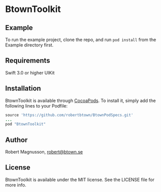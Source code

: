 # BtownToolkit

## Example

To run the example project, clone the repo, and run `pod install` from the Example directory first.

## Requirements
Swift 3.0 or higher
UIKit

## Installation

BtownToolkit is available through [CocoaPods](http://cocoapods.org). To install
it, simply add the following lines to your Podfile:

```ruby
source 'https://github.com/robertbtown/BtownPodSpecs.git'
...
pod "BtownToolkit"
```

## Author

Robert Magnusson, robert@btown.se

## License

BtownToolkit is available under the MIT license. See the LICENSE file for more info.
